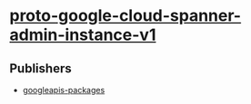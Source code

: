# [proto-google-cloud-spanner-admin-instance-v1](https://pypi.org/project/proto-google-cloud-spanner-admin-instance-v1)



## Publishers
- [googleapis-packages](https://pypi.org/user/googleapis-packages)

